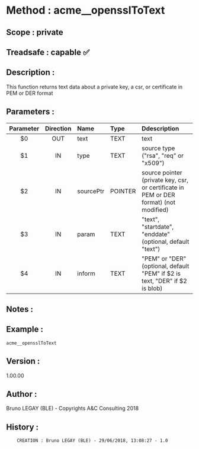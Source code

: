 ﻿# **Method :** acme__opensslToText## **Scope :** private## **Treadsafe :** capable ✅ ## **Description :** This function returns text data about a private key, a csr, or certificate in PEM or DER format## **Parameters :** | Parameter | Direction | Name | Type | Ddescription | |:----:|:----:|:----|:----|:----| | $0 | OUT | text | TEXT | text | | $1 | IN | type | TEXT | source type ("rsa", "req" or "x509") | | $2 | IN | sourcePtr | POINTER | source pointer (private key, csr, or certificate in PEM or DER format) (not modified) | | $3 | IN | param | TEXT | "text", "startdate", "enddate" (optional, default "text") | | $4 | IN | inform | TEXT | "PEM" or "DER" (optional, default "PEM" if $2 is text, "DER" if $2 is blob) | ## **Notes :** ## **Example :** ```acme__opensslToText```## **Version :** 1.00.00## **Author :** Bruno LEGAY (BLE) - Copyrights A&C Consulting 2018## **History :**          CREATION : Bruno LEGAY (BLE) - 29/06/2018, 13:08:27 - 1.0